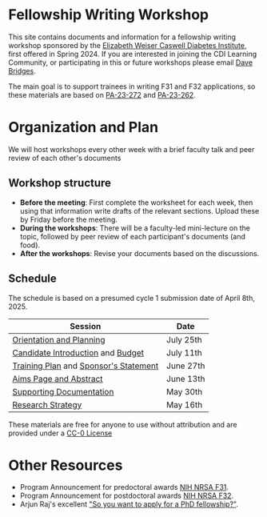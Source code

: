 # Fellowship Writing Workshop

This site contains documents and information for a fellowship writing workshop sponsored by the [Elizabeth Weiser Caswell Diabetes Institute](https://diabetes.med.umich.edu/), first offered in Spring 2024.  If you are interested in joining the CDI Learning Community, or participating in this or future workshops please email [Dave Bridges](mailto:davebrid@umich.edu).

The main goal is to support trainees in writing F31 and F32 applications, so these materials are based on [PA-23-272](https://grants.nih.gov/grants/guide/pa-files/PA-23-272.html) and [PA-23-262](https://grants.nih.gov/grants/guide/pa-files/PA-23-262.html).

# Organization and Plan

We will host workshops every other week with a brief faculty talk and peer review of each other's documents

## Workshop structure

* **Before the meeting**: First complete the worksheet for each week, then using that information write drafts of the relevant sections.  Upload these by Friday before the meeting.
* **During the workshops**: There will be a faculty-led mini-lecture on the topic, followed by peer review of each participant's documents (and food).
* **After the workshops**: Revise your documents based on the discussions.

## Schedule

The schedule is based on a presumed cycle 1 submission date of April 8th, 2025.

| Session | Date | 
| ------------- | ------------- |
| [Orientation and Planning](Timeline.md)  | July 25th |
| [Candidate Introduction](Candidate.md) and [Budget](Budget.md)| July 11th | 
| [Training Plan](Training_Plan.md) and [Sponsor's Statement](Sponsor_Statement.md) | June 27th | 
| [Aims Page and Abstract](Aims.md) |  June 13th | 
| [Supporting Documentation](Supporting_Documents) | May 30th |
| [Research Strategy](Research_Stragegy.md)| May 16th |

These materials are free for anyone to use without attribution and are provided under a [CC-0 License](LICENSE.md)

# Other Resources

* Program Announcement for predoctoral awards [NIH NRSA F31](https://grants.nih.gov/grants/guide/pa-files/PA-23-272.html).
* Program Announcement for postdoctoral awards [NIH NRSA F32](https://grants.nih.gov/grants/guide/pa-files/PA-23-262.html).
* Arjun Raj's excellent ["So you want to apply for a PhD fellowship?"](https://docs.google.com/document/d/1WTMW3LZl1ifpFE1ddH1lvfijmmMsFwZggwsuQcotV_A/edit).


